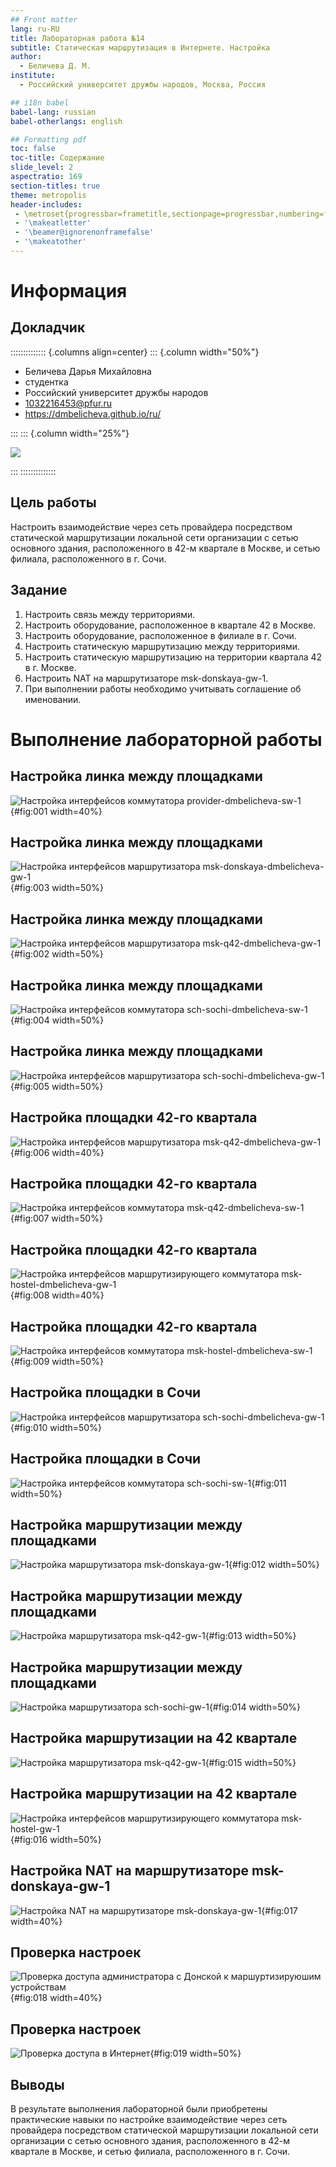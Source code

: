 ```yaml
---
## Front matter
lang: ru-RU
title: Лабораторная работа №14
subtitle: Статическая маршрутизация в Интернете. Настройка
author:
  - Беличева Д. М.
institute:
  - Российский университет дружбы народов, Москва, Россия

## i18n babel
babel-lang: russian
babel-otherlangs: english

## Formatting pdf
toc: false
toc-title: Содержание
slide_level: 2
aspectratio: 169
section-titles: true
theme: metropolis
header-includes:
 - \metroset{progressbar=frametitle,sectionpage=progressbar,numbering=fraction}
 - '\makeatletter'
 - '\beamer@ignorenonframefalse'
 - '\makeatother'
---
```


# Информация

## Докладчик

:::::::::::::: {.columns align=center}
::: {.column width="50%"}

  * Беличева Дарья Михайловна
  * студентка
  * Российский университет дружбы народов
  * [1032216453@pfur.ru](mailto:1032216453@pfur.ru)
  * <https://dmbelicheva.github.io/ru/>

:::
::: {.column width="25%"}

![](./image/belicheva.jpg)

:::
::::::::::::::

## Цель работы

Настроить взаимодействие через сеть провайдера посредством статической маршрутизации локальной сети организации с сетью основного здания, расположенного в 42-м квартале в Москве, и сетью филиала, расположенного в г. Сочи.

## Задание

1. Настроить связь между территориями.
2. Настроить оборудование, расположенное в квартале 42 в Москве.
3. Настроить оборудование, расположенное в филиале в г. Сочи.
4. Настроить статическую маршрутизацию между территориями.
5. Настроить статическую маршрутизацию на территории квартала 42 в г.
Москве.
6. Настроить NAT на маршрутизаторе msk-donskaya-gw-1.
7. При выполнении работы необходимо учитывать соглашение об именовании.

# Выполнение лабораторной работы

## Настройка линка между площадками

![Настройка интерфейсов коммутатора provider-dmbelicheva-sw-1](image/1.png){#fig:001 width=40%}

## Настройка линка между площадками

![Настройка интерфейсов маршрутизатора msk-donskaya-dmbelicheva-gw-1](image/2.png){#fig:003 width=50%}

## Настройка линка между площадками

![Настройка интерфейсов маршрутизатора msk-q42-dmbelicheva-gw-1](image/3.png){#fig:002 width=50%}

## Настройка линка между площадками

![Настройка интерфейсов коммутатора sch-sochi-dmbelicheva-sw-1](image/4.png){#fig:004 width=50%}

## Настройка линка между площадками

![Настройка интерфейсов маршрутизатора sch-sochi-dmbelicheva-gw-1](image/5.png){#fig:005 width=50%}

## Настройка площадки 42-го квартала

![Настройка интерфейсов маршрутизатора msk-q42-dmbelicheva-gw-1](image/6.png){#fig:006 width=40%}

## Настройка площадки 42-го квартала

![Настройка интерфейсов коммутатора msk-q42-dmbelicheva-sw-1](image/7.png){#fig:007 width=50%}

## Настройка площадки 42-го квартала

![Настройка интерфейсов маршрутизирующего коммутатора msk-hostel-dmbelicheva-gw-1](image/8.png){#fig:008 width=40%}

## Настройка площадки 42-го квартала

![Настройка интерфейсов коммутатора msk-hostel-dmbelicheva-sw-1](image/9.png){#fig:009 width=50%}

## Настройка площадки в Сочи

![Настройка интерфейсов маршрутизатора sch-sochi-dmbelicheva-gw-1](image/10.png){#fig:010 width=50%}

## Настройка площадки в Сочи

![Настройка интерфейсов коммутатора sch-sochi-sw-1](image/11.png){#fig:011 width=50%}

## Настройка маршрутизации между площадками

![Настройка маршрутизатора msk-donskaya-gw-1](image/12.png){#fig:012 width=50%}

## Настройка маршрутизации между площадками

![Настройка маршрутизатора msk-q42-gw-1](image/13.png){#fig:013 width=50%}

## Настройка маршрутизации между площадками

![Настройка маршрутизатора sch-sochi-gw-1](image/14.png){#fig:014 width=50%}

## Настройка маршрутизации на 42 квартале

![Настройка маршрутизатора msk-q42-gw-1](image/15.png){#fig:015 width=50%}

## Настройка маршрутизации на 42 квартале

![Настройка интерфейсов маршрутизирующего коммутатора msk-hostel-gw-1](image/16.png){#fig:016 width=50%}

## Настройка NAT на маршрутизаторе msk-donskaya-gw-1

![Настройка NAT на маршрутизаторе msk-donskaya-gw-1](image/17.png){#fig:017 width=40%}

## Проверка настроек

![Проверка доступа администратора с Донской к маршуртизируюшим устройствам](image/18.png){#fig:018 width=40%}

## Проверка настроек

![Проверка доступа в Интернет](image/19.png){#fig:019 width=50%}

## Выводы

В результате выполнения лабораторной были приобретены практические навыки по настройке взаимодействие через сеть провайдера посредством статической маршрутизации локальной сети организации с сетью основного здания, расположенного в 42-м квартале в Москве, и сетью филиала, расположенного в г. Сочи.